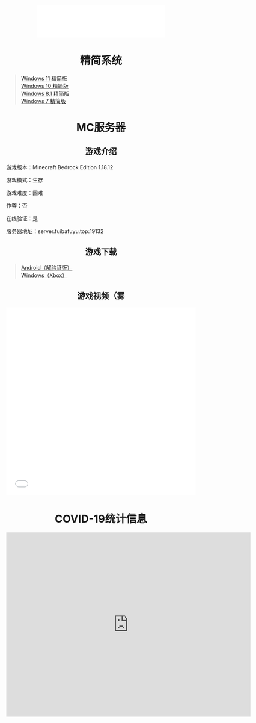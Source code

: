 <div align="center">
	<h3 id="jinrishici-sentence"></h3>
	<script src="https://sdk.jinrishici.com/v2/browser/jinrishici.js" charset="utf-8"></script>
</div>

<div align="center">
	<iframe frameborder="no" border="0" marginwidth="0" marginheight="0" width=340 height=86 src="//music.163.com/outchain/player?type=2&id=1808492017&auto=0&height=66"></iframe>
</div>

# <center>精简系统</center>

>[Windows 11 精简版](/11 "nya~")<br>
>[Windows 10 精简版](/10 "nya~")<br>
>[Windows 8.1 精简版](/8.1 "nya~")<br>
>[Windows 7 精简版](/7 "nya~")<br>

# <center>MC服务器</center>

## <center>游戏介绍</center>

游戏版本：Minecraft Bedrock Edition 1.18.12

游戏模式：生存

游戏难度：困难

作弊：否

在线验证：是

服务器地址：server.fuibafuyu.top:19132

## <center>游戏下载</center>

>[Android（解验证版）](https://download.fuibafuyu.top/Ali/Program/Android/Minecraft/MCBE_1.18.12.01.apk "おはよう")<br>
><a href="https://www.xbox.com/zh-cn/games/store/minecraft-for-windows/9nblggh2jhxj" target="_blank" rel="noopener noreferrer" title="うち、フユどす">Windows（Xbox）</a>

## <center>游戏视频（雾</center>

<div align="center">
	<iframe src="//player.bilibili.com/player.html?aid=80433022&bvid=BV1GJ411x7h7&cid=137649199&page=1&high_quality=1" allowfullscreen="allowfullscreen" width="100%" height="500" scrolling="no" frameborder="0" sandbox="allow-top-navigation allow-same-origin allow-forms allow-scripts"></iframe>
</div>

# <center>COVID-19统计信息</center>

<div align="center">
	<iframe src="https://cn.bing.com/covidans/widget?&setlang=zh-CN&lcid=taiwan&mt=map" height="490" frameborder="no" scrolling="no" border="0" width="650"> </iframe>
</div>
